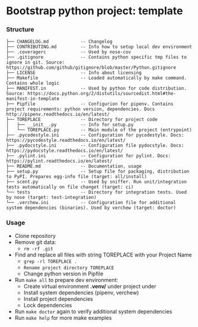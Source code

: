 # Bootstrap python project: template

### Structure
```
├── CHANGELOG.md            -- Changelog
├── CONTRIBUTING.md         -- Info how to setup local dev environment
├── .coveragerc             -- Used by nose-cov
├── .gitignore              -- Contains python specific tmp files to ignore in git. Source: https://github.com/github/gitignore/blob/master/Python.gitignore
├── LICENSE                 -- Info about licensing
├── Makefile                -- Loaded automatically by make command. Contains whole logic
├── MANIFEST.in             -- Used by python for code distribution. Source: https://docs.python.org/2/distutils/sourcedist.html#the-manifest-in-template
├── Pipfile                 -- Configurion for pipenv. Contains project requirements: python version, dependencies. Docs http://pipenv.readthedocs.io/en/latest/
├── TOREPLACE               -- Directory for project code
│   ├── __init__.py         -- Info for setup.py
│   └── TOREPLACE.py        -- Main module of the project (entrypoint)
├── .pycodestyle.ini        -- Configuration for pycodestyle. Docs: https://pycodestyle.readthedocs.io/en/latest/
├── .pydocstyle.ini         -- Configuration file pydocstyle. Docs: https://pydocstyle.readthedocs.io/en/latest/
├── .pylint.ini             -- Configuration for pylint. Docs: https://pylint.readthedocs.io/en/latest/
├── README.md               -- Documentation, usage
├── setup.py                -- Setup file for packaging, distribution to PyPI. Prepares egg-info file (target: all/install)
├── scent.py                -- Used by sniffer. Run unit/integration tests automatically on file changet (target: ci)
└── tests                   -- Directory for integration tests. Used by nose (target: test-integration)
└── .verchew.ini            -- Configuration file for additional system dependencies (binaries). Used by verchew (target: doctor)
```


### Usage

* Clone repository
* Remove git data:
    * ```rm -rf .git```
* Find and replace all files with string TOREPLACE with your Project Name
    * ```grep -rl TOREPLACE .```
    * ```Rename project directory TOREPLACE```
    * Change python version in Pipfile
* Run `make all` to prepare dev environment:
    * Create virtual environment **.venv/** under project under
    * Install system dependencies (pipenv, verchew)
    * Install project dependencies
    * Lock dependencies
* Run `make doctor` again to verify additional system dependencies
* Run `make help` for more make examples